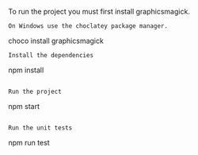 To run the project you must first install graphicsmagick.
```
On Windows use the choclatey package manager.
```
choco install graphicsmagick
```
Install the dependencies
```
npm install
```

Run the project
```
npm start
```

Run the unit tests
```
npm run test
```


